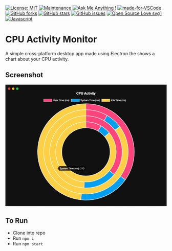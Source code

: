[![License: MIT](https://img.shields.io/badge/License-MIT-yellow.svg)](https://opensource.org/licenses/MIT)
[![Maintenance](https://img.shields.io/badge/Maintained%3F-yes-green.svg)](https://GitHub.com/Naereen/StrapDown.js/graphs/commit-activity)
[![Ask Me Anything !](https://img.shields.io/badge/Ask%20me-anything-1abc9c.svg)](https://GitHub.com/Naereen/ama)
[![made-for-VSCode](https://img.shields.io/badge/Made%20for-VSCode-1f425f.svg)](https://code.visualstudio.com/)
[![GitHub forks](https://img.shields.io/github/forks/saswatamcode/CPU-activity-monitor.svg?style=social&label=Fork&maxAge=2592000)](https://GitHub.com/saswatamcode/CPU-activity-monitor/network/)
[![GitHub stars](https://img.shields.io/github/stars/saswatamcode/CPU-activity-monitor.svg?style=social&label=Star&maxAge=2592000)](https://GitHub.com/saswatamcode/CPU-activity-monitor/stargazers/)
[![GitHub issues](https://img.shields.io/github/issues/saswatamcode/CPU-activity-monitor.svg)](https://GitHub.com/saswatamcode/CPU-activity-monitor/issues/)
[![Open Source Love svg1](https://badges.frapsoft.com/os/v1/open-source.svg?v=103)](https://github.com/ellerbrock/open-source-badges/)
[![Javascript](https://badges.frapsoft.com/javascript/code/javascript.svg?v=101)](https://github.com/ellerbrock/javascript-badges/)


# CPU Activity Monitor
A simple cross-platform desktop app made using Electron the shows a chart about your CPU activity.

## Screenshot
![Screenshot-1!](screenshots/Screenshot-1.png)

## To Run
- Clone into repo
- Run `npm i`
- Run `npm start`
  
